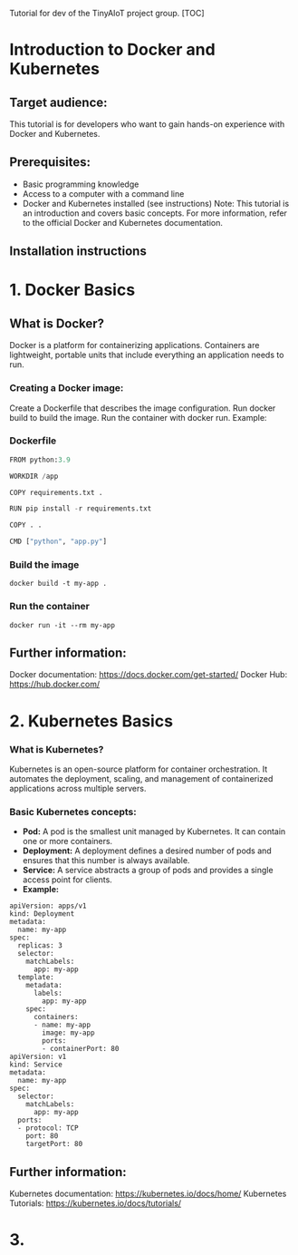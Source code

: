 Tutorial for dev of the TinyAIoT project group.
[TOC]

# Introduction to Docker and Kubernetes

## Target audience:

This tutorial is for developers who want to gain hands-on experience with Docker and Kubernetes.

## Prerequisites:

* Basic programming knowledge
* Access to a computer with a command line
* Docker and Kubernetes installed (see instructions)
  Note: This tutorial is an introduction and covers basic concepts. For more information, refer to the official Docker and Kubernetes documentation.

## Installation instructions

# 1. Docker Basics

## What is Docker?

Docker is a platform for containerizing applications. Containers are lightweight, portable units that include everything an application needs to run.

### Creating a Docker image:

Create a Dockerfile that describes the image configuration.
Run docker build to build the image.
Run the container with docker run.
Example:

### Dockerfile

```python
FROM python:3.9

WORKDIR /app

COPY requirements.txt .

RUN pip install -r requirements.txt

COPY . .

CMD ["python", "app.py"]
```

### Build the image

`docker build -t my-app .`

### Run the container

`docker run -it --rm my-app`

## Further information:

Docker documentation: https://docs.docker.com/get-started/
Docker Hub: https://hub.docker.com/

# 2. Kubernetes Basics

### What is Kubernetes?

Kubernetes is an open-source platform for container orchestration. It automates the deployment, scaling, and management of containerized applications across multiple servers.

### Basic Kubernetes concepts:

* **Pod:** A pod is the smallest unit managed by Kubernetes. It can contain one or more containers.
* **Deployment:** A deployment defines a desired number of pods and ensures that this number is always available.
* **Service:** A service abstracts a group of pods and provides a single access point for clients.
* **Example:**

```
apiVersion: apps/v1
kind: Deployment
metadata:
  name: my-app
spec:
  replicas: 3
  selector:
    matchLabels:
      app: my-app
  template:
    metadata:
      labels:
        app: my-app
    spec:
      containers:
      - name: my-app
        image: my-app
        ports:
        - containerPort: 80
apiVersion: v1
kind: Service
metadata:
  name: my-app
spec:
  selector:
    matchLabels:
      app: my-app
  ports:
  - protocol: TCP
    port: 80
    targetPort: 80
```

## Further information:

Kubernetes documentation: https://kubernetes.io/docs/home/
Kubernetes Tutorials: https://kubernetes.io/docs/tutorials/

# 3.

